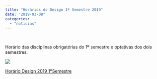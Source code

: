 ```yaml
---
title: "Horários do Design 1º Semestre 2019"
date: "2019-03-08"
categories: 
  - "noticias"
---
```


 



Horário das disciplinas obrigatórias do 1º semestre e optativas dos dois semestres.

<!--more-->
![](/img/antigo/2019/03/13451-632x422.jpg)

[Horário Design 2019 1ºSemestre](/img/antigo/2019/03/horario-design-2019-_-TODAS-2019_03_05-00-1o_SEM-SECRETARIA.pdf)
